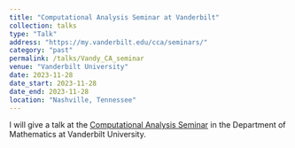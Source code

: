 ```yaml
---
title: "Computational Analysis Seminar at Vanderbilt"
collection: talks
type: "Talk"
address: "https://my.vanderbilt.edu/cca/seminars/"
category: "past"
permalink: /talks/Vandy_CA_seminar
venue: "Vanderbilt University"
date: 2023-11-28
date_start: 2023-11-28
date_end: 2023-11-28
location: "Nashville, Tennessee"
---
```


I will give a talk at the [Computational Analysis Seminar](https://as.vanderbilt.edu/math/events/) in the Department of Mathematics at Vanderbilt University. 
